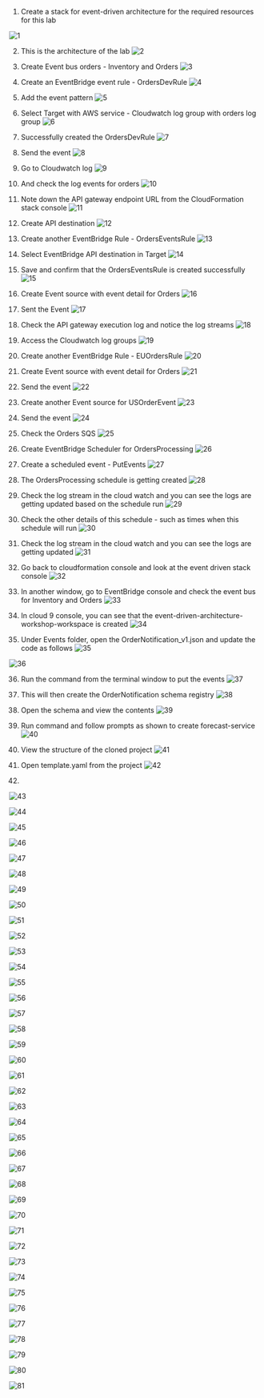 1. Create a stack for event-driven architecture for the required resources for this lab

![1](https://github.com/prashantlangade306/12weeksawschallenge/assets/57378421/facb90f8-afeb-43e4-8683-9029486e870c)

2. This is the architecture of the lab
![2](https://github.com/prashantlangade306/12weeksawschallenge/assets/57378421/eda38fd8-eb1a-4e89-a646-046bf1b89c79)

3. Create Event bus orders - Inventory and Orders
![3](https://github.com/prashantlangade306/12weeksawschallenge/assets/57378421/f401a1d1-f528-4176-9fbd-9e1302f01026)

4. Create an EventBridge event rule - OrdersDevRule
![4](https://github.com/prashantlangade306/12weeksawschallenge/assets/57378421/c51d11d6-2d29-46da-8745-7a99cd8a760c)

5. Add the event pattern
![5](https://github.com/prashantlangade306/12weeksawschallenge/assets/57378421/ec657dde-4458-4adf-a5e0-fecf1ddbdf2b)

6. Select Target with AWS service - Cloudwatch log group with orders log group
![6](https://github.com/prashantlangade306/12weeksawschallenge/assets/57378421/13bc8634-ac50-4184-a673-4f837117f239)

7. Successfully created the OrdersDevRule
![7](https://github.com/prashantlangade306/12weeksawschallenge/assets/57378421/f5aa1fb9-0794-4632-a515-fc64f7bbb947)

8. Send the event
![8](https://github.com/prashantlangade306/12weeksawschallenge/assets/57378421/d0c85603-5cc5-48cb-bf0e-64882ccd1e12)

9. Go to Cloudwatch log 
![9](https://github.com/prashantlangade306/12weeksawschallenge/assets/57378421/6209e0d1-ca00-4bd4-9e5e-83a339cd49a5)

10. And check the log events for orders
![10](https://github.com/prashantlangade306/12weeksawschallenge/assets/57378421/bd0a65fb-e158-486d-be3e-c09bae9328ba)

11. Note down the API gateway endpoint URL from the CloudFormation stack console
![11](https://github.com/prashantlangade306/12weeksawschallenge/assets/57378421/492a4663-67cf-4b56-bc1b-075610aabbc3)

12. Create API destination 
![12](https://github.com/prashantlangade306/12weeksawschallenge/assets/57378421/52107cc2-48e5-4231-ad8a-cc69433ff47a)

13. Create another EventBridge Rule - OrdersEventsRule
![13](https://github.com/prashantlangade306/12weeksawschallenge/assets/57378421/9ae69311-2267-4ba2-9da6-fa9c0e27f867)

14. Select EventBridge API destination in Target
![14](https://github.com/prashantlangade306/12weeksawschallenge/assets/57378421/006ba88e-613f-4f3e-9086-05873247a1e6)

15. Save and confirm that the OrdersEventsRule is created successfully
![15](https://github.com/prashantlangade306/12weeksawschallenge/assets/57378421/35649b35-7276-41e8-847d-91c2f04e8645)

16. Create Event source with event detail for Orders
![16](https://github.com/prashantlangade306/12weeksawschallenge/assets/57378421/ca01ca3f-0a38-44c3-b2f6-55e06ee39ef4)

17. Sent the Event
![17](https://github.com/prashantlangade306/12weeksawschallenge/assets/57378421/d9ab7b2b-ca03-4ba4-9a86-c6d08ec1e857)

18. Check the API gateway execution log and notice the log streams
![18](https://github.com/prashantlangade306/12weeksawschallenge/assets/57378421/9e9b704c-726b-4c03-8374-c2cad884adba)

19. Access the Cloudwatch log groups
![19](https://github.com/prashantlangade306/12weeksawschallenge/assets/57378421/d70f28e2-3ce8-4dd3-958c-814a78e4933b)

20. Create another EventBridge Rule - EUOrdersRule
![20](https://github.com/prashantlangade306/12weeksawschallenge/assets/57378421/8ce924d3-fd13-4981-8553-e11fdf4e1d4a)

21. Create Event source with event detail for Orders
![21](https://github.com/prashantlangade306/12weeksawschallenge/assets/57378421/f5eb3470-ec4c-40a4-8bf7-cbba21fcbcec)

22. Send the event
![22](https://github.com/prashantlangade306/12weeksawschallenge/assets/57378421/ce05387b-1851-4721-b302-ee15aba9e26b)

23. Create another Event source for USOrderEvent
![23](https://github.com/prashantlangade306/12weeksawschallenge/assets/57378421/4829b1c7-db4f-4c95-b1ca-393889bb0fca)

24. Send the event
![24](https://github.com/prashantlangade306/12weeksawschallenge/assets/57378421/fad22bd5-9eca-419d-a00f-62684f04e137)

25. Check the Orders SQS 
![25](https://github.com/prashantlangade306/12weeksawschallenge/assets/57378421/2b8f8124-ddc9-4fd9-83b3-c43695ff63d7)

26. Create EventBridge Scheduler for OrdersProcessing
![26](https://github.com/prashantlangade306/12weeksawschallenge/assets/57378421/35cccdcc-09c3-43e9-a71e-7391fb2b2d0d)

27. Create a scheduled event - PutEvents
![27](https://github.com/prashantlangade306/12weeksawschallenge/assets/57378421/e19f7e01-ca8a-4b55-8354-5cf3d9d46eb2)

28. The OrdersProcessing schedule is getting created
![28](https://github.com/prashantlangade306/12weeksawschallenge/assets/57378421/a9255bdd-0ce3-4fd7-9e57-5c898870af4e)

29. Check the log stream in the cloud watch and you can see the logs are getting updated based on the schedule run
![29](https://github.com/prashantlangade306/12weeksawschallenge/assets/57378421/408b4f6f-b86c-4338-8897-e2ff93f71cfb)

30. Check the other details of this schedule - such as times when this schedule will run
![30](https://github.com/prashantlangade306/12weeksawschallenge/assets/57378421/e86f7541-f0c8-4919-a7c6-d75da1efcfda)

31. Check the log stream in the cloud watch and you can see the logs are getting updated 
![31](https://github.com/prashantlangade306/12weeksawschallenge/assets/57378421/65ca04d2-e78d-49b2-a058-88042b3ccf27)

32. Go back to cloudformation console and look at the event driven stack console
![32](https://github.com/prashantlangade306/12weeksawschallenge/assets/57378421/663052f7-b10c-431a-992e-8a8a401734b8)

33. In another window, go to EventBridge console and check the event bus for Inventory and Orders
![33](https://github.com/prashantlangade306/12weeksawschallenge/assets/57378421/280c747e-721d-430f-b136-74958347ac29)

34. In cloud 9 console, you can see that the event-driven-architecture-workshop-workspace is created
![34](https://github.com/prashantlangade306/12weeksawschallenge/assets/57378421/126f5e4e-8679-4b32-9097-bce35846cadd)

35. Under Events folder, open the OrderNotification_v1.json and update the code as follows
![35](https://github.com/prashantlangade306/12weeksawschallenge/assets/57378421/c4e88e7d-4404-43b5-b06f-ecb98abe079f)

![36](https://github.com/prashantlangade306/12weeksawschallenge/assets/57378421/be804e6f-dba4-4099-adc5-b7289195dc60)

36. Run the command from the terminal window to put the events
![37](https://github.com/prashantlangade306/12weeksawschallenge/assets/57378421/5217635e-0661-43f4-a1c7-92a4ac84aa38)

37. This will then create the OrderNotification schema registry
![38](https://github.com/prashantlangade306/12weeksawschallenge/assets/57378421/cb4166d6-db2c-4a26-82f6-623b1fdee08d)

38. Open the schema and view the contents
![39](https://github.com/prashantlangade306/12weeksawschallenge/assets/57378421/8932db42-24d5-4a85-aca4-8813f31e2463)

39. Run command and follow prompts as shown to create forecast-service
![40](https://github.com/prashantlangade306/12weeksawschallenge/assets/57378421/d0b2ca94-844a-415d-859c-f936583054eb)

40. View the structure of the cloned project
![41](https://github.com/prashantlangade306/12weeksawschallenge/assets/57378421/7b35f54a-6ff0-4053-8e30-b3e7bf7281f5)

41. Open template.yaml from the project
![42](https://github.com/prashantlangade306/12weeksawschallenge/assets/57378421/91f226af-2487-4781-98f1-6ae0de43e72f)

42.
![43](https://github.com/prashantlangade306/12weeksawschallenge/assets/57378421/5cca4388-6ab3-4475-857c-a1054e9231c6)

![44](https://github.com/prashantlangade306/12weeksawschallenge/assets/57378421/8d5bfdf6-6a46-41ed-aa6e-820a1db1f839)

![45](https://github.com/prashantlangade306/12weeksawschallenge/assets/57378421/24e38ac2-54f6-4a8c-9258-fc6b467cee33)

![46](https://github.com/prashantlangade306/12weeksawschallenge/assets/57378421/398bcf5a-debd-4518-a8f7-ca7c275939d4)

![47](https://github.com/prashantlangade306/12weeksawschallenge/assets/57378421/dc5f94bc-48c1-42b2-b6b2-fc7ecc5fc815)

![48](https://github.com/prashantlangade306/12weeksawschallenge/assets/57378421/68bfea1a-375b-457f-89e7-afa576788021)

![49](https://github.com/prashantlangade306/12weeksawschallenge/assets/57378421/e8d76a34-1668-42ae-9d25-c329c5056463)

![50](https://github.com/prashantlangade306/12weeksawschallenge/assets/57378421/f2067c8d-608f-4c47-9420-f6e2e1c958ba)

![51](https://github.com/prashantlangade306/12weeksawschallenge/assets/57378421/afb4d71c-1560-45d6-9305-d14fb53b80fd)

![52](https://github.com/prashantlangade306/12weeksawschallenge/assets/57378421/d87e1d8e-1f96-4c58-93af-f2d24876805f)

![53](https://github.com/prashantlangade306/12weeksawschallenge/assets/57378421/b5e192e5-81f6-4604-87ad-a63828e71d8b)

![54](https://github.com/prashantlangade306/12weeksawschallenge/assets/57378421/2329713b-acb0-4a99-8d6a-f58afa4c92e8)

![55](https://github.com/prashantlangade306/12weeksawschallenge/assets/57378421/0fbe0243-1a13-4156-a29f-1feea6868d87)

![56](https://github.com/prashantlangade306/12weeksawschallenge/assets/57378421/db264d94-71a9-45d5-a587-ce3a76da8016)

![57](https://github.com/prashantlangade306/12weeksawschallenge/assets/57378421/3e138277-8b39-457a-bdc9-a05ff3617d70)

![58](https://github.com/prashantlangade306/12weeksawschallenge/assets/57378421/d134a8db-c9c1-464c-9798-8d7429c20c48)

![59](https://github.com/prashantlangade306/12weeksawschallenge/assets/57378421/6c1883b0-9e6e-441f-9b94-75dac03ff65a)

![60](https://github.com/prashantlangade306/12weeksawschallenge/assets/57378421/4ab4c515-afa2-411e-ac6f-fee823415b62)

![61](https://github.com/prashantlangade306/12weeksawschallenge/assets/57378421/6f52d947-9aac-44c6-a015-57dbd2cffc46)

![62](https://github.com/prashantlangade306/12weeksawschallenge/assets/57378421/e1ef4444-9fd6-450f-91e8-1599cacf25e5)

![63](https://github.com/prashantlangade306/12weeksawschallenge/assets/57378421/ed699b84-fd25-4a96-bd09-b8711be3d10c)

![64](https://github.com/prashantlangade306/12weeksawschallenge/assets/57378421/eba9a8a4-3769-4d36-a7ed-f96b8f562094)

![65](https://github.com/prashantlangade306/12weeksawschallenge/assets/57378421/9572b99a-00b8-4a3a-8533-e05b5a9cbf98)

![66](https://github.com/prashantlangade306/12weeksawschallenge/assets/57378421/1b0a9474-c1c8-40de-bb8a-e4ee576ae2a7)

![67](https://github.com/prashantlangade306/12weeksawschallenge/assets/57378421/f7c41eca-6423-4839-9241-df43b48641bd)

![68](https://github.com/prashantlangade306/12weeksawschallenge/assets/57378421/d7e5cd98-7dd7-4c0b-8b56-6c723ed3d817)

![69](https://github.com/prashantlangade306/12weeksawschallenge/assets/57378421/a690e32a-cb1a-4770-a1c4-3169536a175e)

![70](https://github.com/prashantlangade306/12weeksawschallenge/assets/57378421/f955373d-f638-4b99-b913-83bc07c33cbe)

![71](https://github.com/prashantlangade306/12weeksawschallenge/assets/57378421/a7669c9c-2655-451a-b68b-726fd0196f10)

![72](https://github.com/prashantlangade306/12weeksawschallenge/assets/57378421/dd5f00d5-7a30-4e28-87ed-2b12565c5feb)

![73](https://github.com/prashantlangade306/12weeksawschallenge/assets/57378421/8bf25025-f02d-4fe6-88a2-f418a0059086)

![74](https://github.com/prashantlangade306/12weeksawschallenge/assets/57378421/c9093529-b418-4d1d-82aa-302ca2f6198c)

![75](https://github.com/prashantlangade306/12weeksawschallenge/assets/57378421/aac3fb04-3e75-4954-8f37-aa3e2bdace6a)

![76](https://github.com/prashantlangade306/12weeksawschallenge/assets/57378421/38a395f0-38fa-4141-bb79-39ced05fa6bd)

![77](https://github.com/prashantlangade306/12weeksawschallenge/assets/57378421/68cb6cce-e574-43b4-bade-238c6265b76d)

![78](https://github.com/prashantlangade306/12weeksawschallenge/assets/57378421/ceb0ad54-a323-4f5d-be76-0eef9bfe2ddd)

![79](https://github.com/prashantlangade306/12weeksawschallenge/assets/57378421/a33385e7-dca3-4ceb-944d-c6f1dabb76f8)

![80](https://github.com/prashantlangade306/12weeksawschallenge/assets/57378421/cd0b6ef6-8b13-4a31-9ea3-290a5c45acba)

![81](https://github.com/prashantlangade306/12weeksawschallenge/assets/57378421/a5b30214-c8b8-4576-ab50-b0876e275736)
